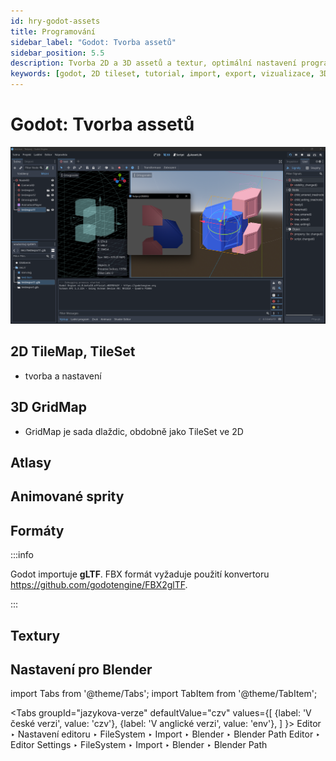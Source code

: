 ```yaml
---
id: hry-godot-assets
title: Programování
sidebar_label: "Godot: Tvorba assetů"
sidebar_position: 5.5
description: Tvorba 2D a 3D assetů a textur, optimální nastavení programu Godot pro programování her
keywords: [godot, 2D tileset, tutorial, import, export, vizualizace, 3D, blender, blender3d, instalace, nastavení, digitální modelování]
---
```


# Godot: Tvorba assetů

![image](./images/godot3.png)

## 2D TileMap, TileSet

- tvorba a nastavení

## 3D GridMap

- GridMap je sada dlaždic, obdobně jako TileSet ve 2D

## Atlasy

## Animované sprity

## Formáty

:::info

Godot importuje **gLTF**. FBX formát vyžaduje použití konvertoru https://github.com/godotengine/FBX2glTF.

:::

## Textury 


## Nastavení pro Blender

import Tabs from '@theme/Tabs';
import TabItem from '@theme/TabItem';

<Tabs
  groupId="jazykova-verze"
  defaultValue="czv"
  values={[
    {label: 'V české verzi', value: 'czv'},
    {label: 'V anglické verzi', value: 'env'},
  ]
}>
<TabItem value="czv">Editor ‣ Nastavení editoru ‣ FileSystem ‣ Import ‣ Blender ‣ Blender Path</TabItem>
<TabItem value="env">Editor ‣ Editor Settings ‣ FileSystem ‣ Import ‣ Blender ‣ Blender Path</TabItem>
</Tabs>







